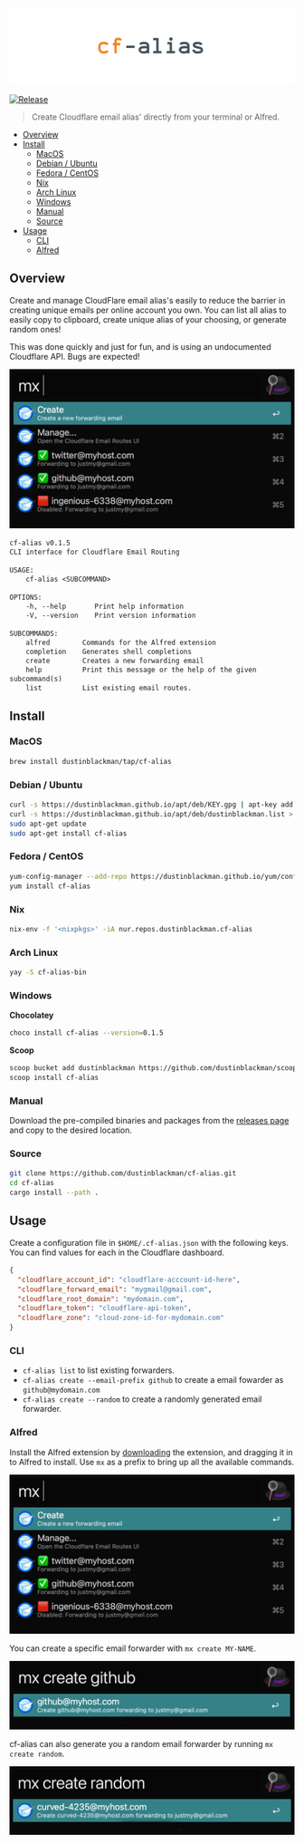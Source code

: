 ![cf-alias](.github/banner.jpg)

[![Release](https://img.shields.io/github/v/release/dustinblackman/cf-alias)](https://github.com/dustinblackman/cf-alias/releases)

> Create Cloudflare email alias' directly from your terminal or Alfred.

- [Overview](#Overview)
- [Install](#Install)
  - [MacOS](#macos)
  - [Debian / Ubuntu](#debian--ubuntu)
  - [Fedora / CentOS](#fedora--centos)
  - [Nix](#nix)
  - [Arch Linux](#arch-linux)
  - [Windows](#windows)
  - [Manual](#manual)
  - [Source](#source)
- [Usage](#Usage)
  - [CLI](#cli)
  - [Alfred](#alfred)

## Overview

Create and manage CloudFlare email alias's easily to reduce the barrier in creating unique emails per online account you own. You can list all alias to easily copy to clipboard, create unique alias of your choosing, or generate random ones!

This was done quickly and just for fun, and is using an undocumented Cloudflare API. Bugs are expected!

![screenshot1](./.github/screenshots/1.jpg)

<!-- command-help start -->
```
cf-alias v0.1.5
CLI interface for Cloudflare Email Routing

USAGE:
    cf-alias <SUBCOMMAND>

OPTIONS:
    -h, --help       Print help information
    -V, --version    Print version information

SUBCOMMANDS:
    alfred        Commands for the Alfred extension
    completion    Generates shell completions
    create        Creates a new forwarding email
    help          Print this message or the help of the given subcommand(s)
    list          List existing email routes.
```
<!-- command-help end -->

## Install

### MacOS

```sh
brew install dustinblackman/tap/cf-alias
```

### Debian / Ubuntu

```sh
curl -s https://dustinblackman.github.io/apt/deb/KEY.gpg | apt-key add -
curl -s https://dustinblackman.github.io/apt/deb/dustinblackman.list > /etc/apt/sources.list.d/dustinblackman.list
sudo apt-get update
sudo apt-get install cf-alias
```

### Fedora / CentOS

```sh
yum-config-manager --add-repo https://dustinblackman.github.io/yum/config.repo
yum install cf-alias
```

### Nix

```sh
nix-env -f '<nixpkgs>' -iA nur.repos.dustinblackman.cf-alias
```

### Arch Linux

```sh
yay -S cf-alias-bin
```

### Windows

__Chocolatey__

<!-- choco-install start -->
```sh
choco install cf-alias --version=0.1.5
```
<!-- choco-install end -->

__Scoop__

```sh
scoop bucket add dustinblackman https://github.com/dustinblackman/scoop-bucket.git
scoop install cf-alias
```

### Manual

Download the pre-compiled binaries and packages from the [releases page](https://github.com/dustinblackman/cf-alias/releases) and
copy to the desired location.

### Source

```sh
git clone https://github.com/dustinblackman/cf-alias.git
cd cf-alias
cargo install --path .
```

## Usage

Create a configuration file in `$HOME/.cf-alias.json` with the following keys. You can find values for each in the
Cloudflare dashboard.

```json
{
  "cloudflare_account_id": "cloudflare-acccount-id-here",
  "cloudflare_forward_email": "mygmail@gmail.com",
  "cloudflare_root_domain": "mydomain.com",
  "cloudflare_token": "cloudflare-api-token",
  "cloudflare_zone": "cloud-zone-id-for-mydomain.com"
}
```

### CLI

- `cf-alias list` to list existing forwarders.
- `cf-alias create --email-prefix github` to create a email fowarder as `github@mydomain.com`
- `cf-alias create --random` to create a randomly generated email forwarder.

### Alfred

Install the Alfred extension by
[downloading](https://github.com/dustinblackman/cf-alias/blob/master/alfred/mx.alfredworkflow?raw=true) the extension, and dragging it in to Alfred to install. Use `mx` as a prefix to bring up all the available commands.

![screenshot1](./.github/screenshots/1.jpg)

You can create a specific email forwarder with `mx create MY-NAME`.

![screenshot2](./.github/screenshots/2.jpg)

cf-alias can also generate you a random email forwarder by running `mx create random`.

![screenshot3](./.github/screenshots/3.jpg)
